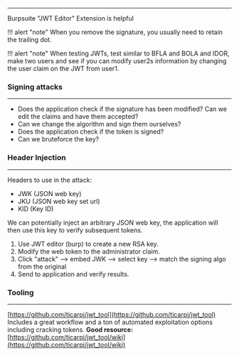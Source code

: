 ___
Burpsuite "JWT Editor" Extension is helpful

!!! alert "note"
	When you remove the signature, you usually need to retain the trailing dot.

!!! alert "note"
	When testing JWTs, test similar to BFLA and BOLA and IDOR, make two users and see if you can modify user2s information by changing the user claim on the JWT from user1.

### Signing attacks
---
- Does the application check if the signature has been modified? Can we edit the claims and have them accepted?
- Can we change the algorithm and sign them ourselves?
- Does the application check if the token is signed? 
- Can we bruteforce the key?


### Header Injection
---
Headers to use in the attack:

- JWK (JSON web key)
- JKU (JSON web key set url)
- KID (Key ID)

We can potentially inject an arbitrary JSON web key, the application will then use this key to verify subsequent tokens.

1. Use JWT editor (burp) to create a new RSA key. 
2. Modify the web token to the administrator claim.
3. Click "attack" --> embed JWK --> select key --> match the signing algo from the original
4. Send to application and verify results.


### Tooling
---
[https://github.com/ticarpi/jwt_tool](https://github.com/ticarpi/jwt_tool)
Includes a great workflow and a ton of automated exploitation options including cracking tokens.
**Good resource:** [https://github.com/ticarpi/jwt_tool/wiki](https://github.com/ticarpi/jwt_tool/wiki)


